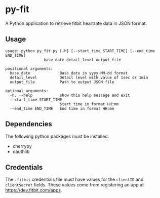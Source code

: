 # py-fit
A Python application to retrieve fitbit heartrate data in JSON format.

## Usage
```
usage: python py_fit.py [-h] [--start_time START_TIME] [--end_time END_TIME]
                 base_date detail_level output_file

positional arguments:
  base_date             Base date in yyyy-MM-dd format
  detail_level          Detail level with value of 1sec or 1min
  output_file           Path to output JSON file

optional arguments:
  -h, --help            show this help message and exit
  --start_time START_TIME
                        Start time in format HH:mm
  --end_time END_TIME   End time in format HH:mm
  ```
## Dependencies
The following python packages must be installed:
- cherrypy
- oauthlib

## Credentials
The `.fitbit` credentials file must have values for the `clientID` and `clientSecret` fields. These values come from registering an app at https://dev.fitbit.com/apps.